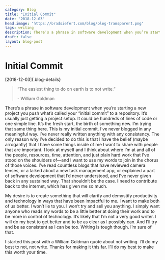 ```yaml
---
category: Blog
title: "Initial Commit"
date: "2018-12-03"
head.image: 'https://bradsiefert.com/blog/blog-transparent.png'
tags: writing
description: There’s a phrase in software development when you’re starting a new project you push what’s called your “initial commit” to a repository. It’s usually just getting a project setup...
draft: false
layout: blog-post
---
```

# Initial Commit

[2018-12-03]{.blog-details}

> “The easiest thing to do on earth is to not write.”
>
> \- William Goldman

There’s a phrase in software development when you’re starting a new project you push what’s called your “initial commit” to a repository. It’s usually just getting a project setup. It could be hundreds of lines of code or one simple line. It’s the fresh start, the birth of something new. I’m trying that same thing here. This is my initial commit. I’ve never blogged in any meaningful way. I’ve never really written anything with any consistency. The only reason why I’ve decided to do this is that I have the belief (maybe arrogantly) that I have some things inside of me I want to share with people that are important. I look at myself and I think about where I’m at and all of the people, resources, time, attention, and just plain hard work that I’ve stood on the shoulders of—and I want to use my words to join in the chorus of those voices. I’ve read countless blogs that have reviewed camera lenses, or a talked about a new task management app, or explained a part of software development that I’d never understood, and I’ve never given back in any sustained way. That shouldn’t be the case. I need to contribute back to the internet, which has given me so much.

My desire is to create something that will clarify and demystify productivity and technology in ways that have been impactful to me. I want to make both of us better. I won’t lie to you. I won’t try and sell you anything. I simply want anyone who reads my words to be a little better at doing their work and to be more in control of technology. It’s likely that I’m not a very good writer. I will do my best to get better and to be as clear as I possibly can. And I’ll try and be as consistent as I can be too. Writing is tough though. I’m sure of that.

I started this post with a William Goldman quote about not writing. I’ll do my best to not, not write. Thanks for making it this far. I’ll do my best to make this worth your time.
